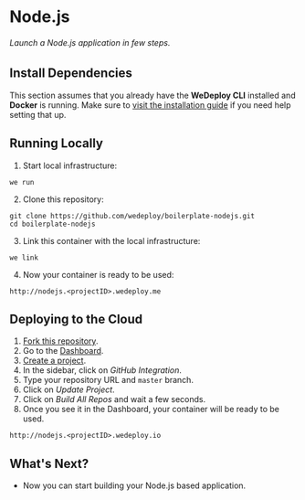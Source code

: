 # Node.js

###### Launch a Node.js application in few steps.

<!-- <article id="install-dependencies"> -->

## Install Dependencies

This section assumes that you already have the **WeDeploy CLI** installed and **Docker** is running. Make sure to [visit the installation guide](/docs/intro/using-the-cli.html) if you need help setting that up.

<!-- </article> -->

<!-- <article id="running-locally"> -->

## Running Locally

1. Start local infrastructure:

  ```text
we run
  ```

2. Clone this repository:

  ```text
git clone https://github.com/wedeploy/boilerplate-nodejs.git
cd boilerplate-nodejs
  ```

3. Link this container with the local infrastructure:

  ```text
we link
  ```

4. Now your container is ready to be used:

  ```text
http://nodejs.<projectID>.wedeploy.me
  ```

<!-- </article> -->

<!-- <article id="deploying-to-the-cloud"> -->

## Deploying to the Cloud

1. [Fork this repository](https://github.com/wedeploy/boilerplate-nodejs/fork).
2. Go to the [Dashboard](http://dashboard.wedeploy.io).
3. [Create a project](http://dashboard.wedeploy.io/projects/create).
4. In the sidebar, click on *GitHub Integration*.
5. Type your repository URL and `master` branch.
6. Click on *Update Project*.
7. Click on *Build All Repos* and wait a few seconds.
8. Once you see it in the Dashboard, your container will be ready to be used.

  ```text
http://nodejs.<projectID>.wedeploy.io
  ```

<!-- </article> -->

## What's Next?

* Now you can start building your Node.js based application.
